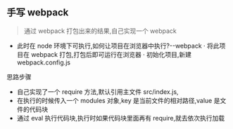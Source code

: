 ## 手写 webpack

> 通过 webpack 打包出来的结果,自己实现一个 webpack

- 此时在 node 环境下可执行,如何让项目在浏览器中执行?--webpack
  · 将此项目在 webpack 打包,打包后即可运行在浏览器
  · 初始化项目,新建 webpack.config.js

思路步骤

- 自己实现了一个 require 方法,默认引用主文件 src/index.js,
- 在执行的时候传入一个 modules 对象,key 是当前文件的相对路径,value 是文件的代码块
- 通过 eval 执行代码块,执行时如果代码块里面再有 require,就去依次执行加载
